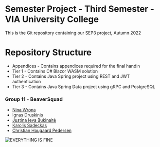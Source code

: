# Semester Project - Third Semester - VIA University College
This is the Git repository containing our SEP3 project, Autumn 2022

# Repository Structure
- Appendices - Contains appendices required for the final handin
- Tier 1 - Contains C# Blazor WASM solution
- Tier 2 - Contains Java Spring project using REST and JWT authentication
- Tier 3 - Contains Java Spring Data project using gRPC and PostgreSQL


### Group 11 - BeaverSquad
- [Nina Wrona](https://github.com/ninawrona)
- [Ignas Druskinis](https://github.com/lordIgnacij)
- [Justina Ieva Bukinaitė](https://github.com/JusteBuu)
- [Karolis Sadeckas](https://github.com/KarolisSad)
- [Christian Hougaard Pedersen](https://github.com/ChristianHougaardPedersen)

![EVERYTHING IS FINE]([https://www.google.com/url?sa=i&url=https%3A%2F%2Fwww.theverge.com%2F2016%2F5%2F5%2F11592622%2Fthis-is-fine-meme-comic&psig=AOvVaw3RQ9x8KbzSbjpHI2aD1SPc&ust=1671138982440000&source=images&cd=vfe&ved=0CBAQjRxqFwoTCLDoxPyD-vsCFQAAAAAdAAAAABAE](https://www.dictionary.com/e/wp-content/uploads/2018/03/thisisfine-1.jpg))

